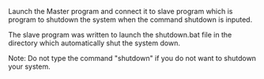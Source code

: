Launch the Master program and connect it to slave program which is program to shutdown the system when the command shutdown is inputed.

The slave program was written to launch the shutdown.bat file in the directory which automatically shut the system down.

 
Note: Do not type the command "shutdown" if you do not want to shutdown your system.

